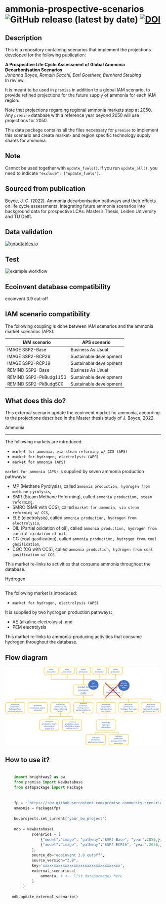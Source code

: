 # ammonia-prospective-scenarios ![GitHub release (latest by date)](https://img.shields.io/github/v/release/premise-community-scenarios/ammonia-prospective-scenarios) [![DOI](https://zenodo.org/badge/527206370.svg)](https://zenodo.org/badge/latestdoi/527206370)


Description
-----------

This is a repository containing scenarios that implement the projections developed
for the following publication:

**A Prospective Life Cycle Assessment of Global Ammonia Decarbonisation Scenarios**\
*Johanna Boyce, Romain Sacchi, Earl Goetheer, Bernhard Steubing*\
In review.
 

It is meant to be used in `premise` in addition to a global IAM scenario, 
to provide refined projections for the future supply of ammonia for 
each IAM region. 

Note that projections regarding regional ammonia markets stop at 2050.
Any `premise` database with a reference year beyond 2050 
will use projections for 2050.

This data package contains all the files necessary for `premise` to implement
this scenario and create market- and region specific technology supply shares
for ammonia.

Note
----

Cannot be used together with ``update_fuels()``. 
If you run ``update_all()``, you need to indicate ``"exclude": ["update_fuels"]``.

Sourced from publication
------------------------

Boyce, J. C. (2022). Ammonia decarbonisation pathways and their effects 
on life cycle assessments: Integrating future ammonia scenarios 
into background data for prospective LCAs. Master’s Thesis, 
Leiden University and TU Delft.

Data validation 
---------------

[![goodtables.io](https://goodtables.io//badge/github/premise-community-scenarios/ammonia-prospective-scenarios.svg)](https://goodtables.io//github/premise-community-scenarios/ammonia-prospective-scenarios)

Test 
----

![example workflow](https://github.com/premise-community-scenarios/ammonia-prospective-scenarios/actions/workflows/main.yml/badge.svg?branch=main)

Ecoinvent database compatibility
--------------------------------

ecoinvent 3.9 cut-off

IAM scenario compatibility
---------------------------

The following coupling is done between IAM scenarios and the ammonia market scenarios (APS):

| IAM scenario           | APS scenario            |
|------------------------|-------------------------|
| IMAGE SSP2-Base        | Business As Usual       |
| IMAGE SSP2-RCP26       | Sustainable development |
| IMAGE SSP2-RCP19       | Sustainable development |
| REMIND SSP2-Base       | Business As Usual       |
| REMIND SSP2-PkBudg1150 | Sustainable development |
| REMIND SSP2-PkBudg500  | Sustainable development |

What does this do?
------------------

This external scenario update the ecoinvent market for ammonia, according
to the projections described in the Master thesis study of J. Boyce, 2022.

Ammonia
*******

The following markets are introduced:

* `market for ammonia, via steam reforming w/ CCS (APS)`
* `market for hydrogen, electrolysis (APS)`
* `market for ammonia (APS)`

`market for ammonia (APS)` is supplied by seven ammonia production pathways:
* MP (Methane Pyrolysis), called `ammonia production, hydrogen from methane pyrolysis`,
* SMR (Steam Methane Reforming), called `ammonia production, steam reforming`,
* SMRC (SMR with CCS), called `market for ammonia, via steam reforming w/ CCS`,
* ELE (electrolysis), called `ammonia production, hydrogen from electrolysis`,
* OIL (Partial oxidation of oil), called `ammonia production, hydrogen from partial oxidation of oil`,
* CG (coal gasification), called `ammonia production, hydrogen from coal gasification`,
* CGC (CG with CCS), called `ammonia production, hydrogen from coal gasification w/ CCS`.

This market re-links to activities that consume ammonia throughout the database.

Hydrogen
********

The following market is introduced:

* `market for hydrogen, electrolysis (APS)`

It is supplied by two hydrogen production pathways:
* AE (alkaline electrolysis), and 
* PEM electrolysis

This market re-links to ammonia-producing activities 
that consume hydrogen throughout the database.


Flow diagram
------------

![diagram ammonia markets](assets/flow_diagram.png)

How to use it?
--------------

```python

    import brightway2 as bw
    from premise import NewDatabase
    from datapackage import Package
    
    
    fp = r"https://raw.githubusercontent.com/premise-community-scenarios/ammonia-prospective-scenarios/main/datapackage.json"
    ammonia = Package(fp)
    
    bw.projects.set_current("your_bw_project")
    
    ndb = NewDatabase(
            scenarios = [
                {"model":"image", "pathway":"SSP2-Base", "year":2050,},
                {"model":"image", "pathway":"SSP2-RCP26", "year":2030,},
            ],        
            source_db="ecoinvent 3.8 cutoff",
            source_version="3.8",
            key='xxxxxxxxxxxxxxxxxxxxxxxxxxxxxxxxxxx',
            external_scenarios=[
                ammonia, # <-- list datapackages here
            ] 
        )
        
   ndb.update_external_scenario()
   
```

